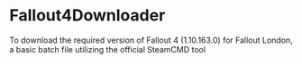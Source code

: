 # Fallout4Downloader
To download the required version of Fallout 4 (1.10.163.0) for Fallout London, a basic batch file utilizing the official SteamCMD tool
